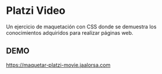 # Platzi Video

Un ejercicio de maquetación con CSS donde se demuestra los conocimientos adquiridos para realizar páginas web.

## DEMO

https://maquetar-platzi-movie.jaalorsa.com
